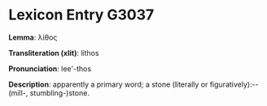 # Lexicon Entry G3037

**Lemma**: λίθος

**Transliteration (xlit)**: líthos

**Pronunciation**: lee'-thos

**Description**:
apparently a primary word; a stone (literally or figuratively):--(mill-, stumbling-)stone.

